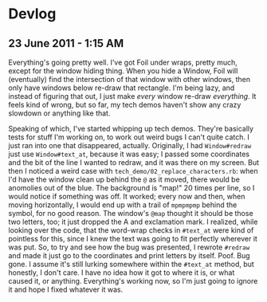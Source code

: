Devlog
======

23 June 2011 - 1:15 AM
----------------------

Everything's going pretty well. I've got Foil under wraps, pretty much, except
for the window hiding thing. When you hide a Window, Foil will (eventually) find
the intersection of that window with other windows, then only have windows below
re-draw that rectangle. I'm being lazy, and instead of figuring that out, I just
make *every* window re-draw *everything*. It feels kind of wrong, but so far,
my tech demos haven't show any crazy slowdown or anything like that.

Speaking of which, I've started whipping up tech demos. They're basically tests
for stuff I'm working on, to work out weird bugs I can't quite catch. I just ran
into one that disappeared, actually. Originally, I had `Window#redraw` just use
`Window#text_at`, because it was easy; I passed some coordinates and the bit of
the line I wanted to redraw, and it was there on my screen. But then I noticed a
weird case with `tech_demo/02_replace_characters.rb`: when I'd have the window
clean up behind the `@` as it moved, there would be anomolies out of the blue.
The background is "map!" 20 times per line, so I would notice if something was
off. It worked; every now and then, when moving horizontally, I would end up
with a trail of `mpmpmpmp` behind the symbol, for no good reason. The window's
`@map` thought it should be those two letters, too; it just dropped the A and
exclamation mark. I realized, while looking over the code, that the word-wrap
checks in `#text_at` were kind of pointless for this, since I knew the text was
going to fit perfectly wherever it was put. So, to try and see how the bug was
presented, I rewrote `#redraw` and made it just go to the coordinates and print
letters by itself. Poof. Bug gone. I assume it's still lurking somewhere within
the `#text_at` method, but honestly, I don't care. I have no idea how it got to
where it is, or what caused it, or anything. Everything's working now, so I'm
just going to ignore it and hope I fixed whatever it was.
